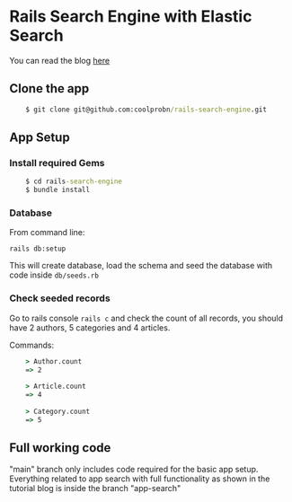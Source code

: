 # Rails Search Engine with Elastic Search

You can read the blog [here](https://prabinpoudel.com.np/articles/search-engine-with-rails/)

## Clone the app

```cmd
    $ git clone git@github.com:coolprobn/rails-search-engine.git
```

## App Setup

### Install required Gems

```cmd
    $ cd rails-search-engine
    $ bundle install
```

### Database

From command line:

`rails db:setup`

This will create database, load the schema and seed the database with code inside `db/seeds.rb`

### Check seeded records

Go to rails console `rails c` and check the count of all records, you should have 2 authors, 5 categories and 4 articles.

Commands:

```cmd
    > Author.count
    => 2
    
    > Article.count
    => 4
    
    > Category.count
    => 5
```

## Full working code

"main" branch only includes code required for the basic app setup. Everything related to app search with full functionality as shown in the tutorial blog is inside the branch "app-search"
